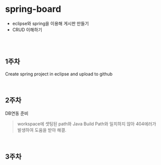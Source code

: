 ﻿# spring-board   
- eclipse와 spring을 이용해 게시판 만들기   
- CRUD 이해하기   

<br><br>

## 1주차   
Create spring project in eclipse and upload to github   

<br>

## 2주차 
DB연동 준비   
> workspace에 셋팅된 path와 Java Build Path와 일치하지 않아 404에러가 발생하여 도움을 받아 해결.   

<br>

## 3주차
